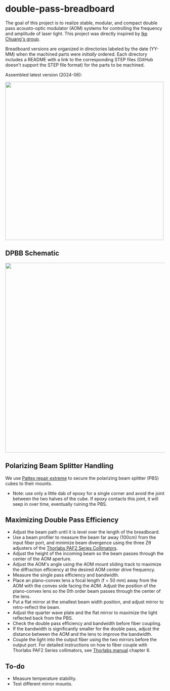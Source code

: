 # double-pass-breadboard

The goal of this project is to realize stable, modular, and compact double pass acousto-optic modulator (AOM) systems for controlling the frequency and amplitude of laser light.  This project was directly inspired by [Ike Chuang's group](http://web.mit.edu/~cua/www/quanta/).

Breadboard versions are organized in directories labeled by the date (YY-MM) when the machined parts were *initially* ordered.  Each directory includes a README with a link to the corresponding STEP files (GitHub doesn't support the STEP file format) for the parts to be machined.


Assembled latest version (2024-06): 

<img src="https://github.com/Jayich-Lab/double-pass-breadboard/assets/101778987/368243e8-b029-4ade-aab6-5072f72cc143" width="500">



## DPBB Schematic
<img src="https://github.com/Jayich-Lab/double-pass-breadboard/assets/101778987/4fecbb3c-94f0-4d26-af58-eb430a82806f" width = "600">


## Polarizing Beam Splitter Handling

We use [Pattex repair extreme](https://www.pattexarabia.com/products/central-pdp.html/pattex-repair-extreme/SAP_0201OAP03X70.html) to secure the polarizing beam splitter (PBS) cubes to their mounts. 
- Note: use only a little dab of epoxy for a single corner and avoid the joint between the two halves of the cube. If epoxy contacts this joint, it will seep in over time, eventually ruining the PBS.


## Maximizing Double Pass Efficiency
* Adjust the beam path until it is level over the length of the breadboard.
* Use a beam profiler to measure the beam far away (100cm) from the input fiber port, and minimize beam divergence using the three Zθ adjusters of the [Thorlabs PAF2 Series Collimators](https://www.thorlabs.com/newgrouppage9.cfm?objectgroup_id=2940). 
* Adjust the height of the incoming beam so the beam passes through the center of the AOM aperture.  
* Adjust the AOM's angle using the AOM mount sliding track to maximize the diffraction efficiency at the desired AOM center drive frequency.  
* Measure the single pass efficiency and bandwidth.
* Place an plano-convex lens a focal length (f = 50 mm) away from the AOM with the convex side facing the AOM. Adjust the position of the plano-convex lens so the 0th order beam passes through the center of the lens.
* Put a flat mirror at the smallest beam width position, and adjust mirror to retro-reflect the beam. 
* Adjust the quarter wave plate and the flat mirror to maximize the light reflected back from the PBS. 
* Check the double pass efficiency and bandwidth before fiber coupling. 
* If the bandwidth is significantly smaller for the double pass, adjust the distance between the AOM and the lens to improve the bandwidth.
* Couple the light into the output fiber using the two mirrors before the output port. For detailed instructions on how to fiber couple with Thorlabs PAF2 Series collimators, see [Thorlabs manual](https://www.thorlabs.com/_sd.cfm?fileName=TTN132194-D02.pdf&partNumber=PAF2A-A10A) chapter 6.


## To-do
* Measure temperature stability.
* Test different mirror mounts.




